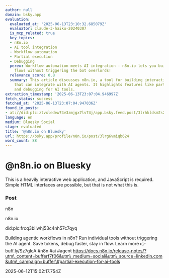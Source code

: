 ```yaml
---
author: null
domain: bsky.app
evaluation:
  evaluated_at: '2025-06-13T23:10:32.685079Z'
  evaluator: claude-3-haiku-20240307
  is_mcp_related: true
  key_topics:
  - n8n.io
  - AI tool integration
  - Workflow automation
  - Partial execution
  - Debugging
  perex: Workflow automation meets AI integration - n8n.io lets you build agentic
    flows without triggering the bot overlords!
  relevance_score: 0.8
  summary: This article discusses n8n.io, a tool for building interactive workflows
    that can integrate with AI agents. It highlights features like partial execution
    and debugging for AI tools.
extraction_timestamp: '2025-06-13T23:07:04.946997Z'
fetch_status: success
fetched_at: '2025-06-13T23:07:04.947036Z'
found_in_posts:
- at://did:plc:ztvxledew74v3zmjgx7lv74j/app.bsky.feed.post/3lrhkldsm2s2n
language: en
medium: Bluesky Social
stage: evaluated
title: '@n8n.io on Bluesky'
url: https://bsky.app/profile/n8n.io/post/3lrg6vmiqb624
word_count: 88
---
```


# @n8n.io on Bluesky

This is a heavily interactive web application, and JavaScript is required. Simple HTML interfaces are possible, but that is not what this is.

### Post

n8n

n8n.io

did:plc:frcq3biiwhj53c4nh57c7qyq

Building agentic workflows in n8n? Run individual tools without triggering the AI agent. Save tokens, debug faster, stay in flow. Learn more 👉 buff.ly/Sz7gIcA \#n8n \#ai \#agent https://docs.n8n.io/release-notes/?utm\_content=bufferf7f06&utm\_medium=social&utm\_source=linkedin.com&utm\_campaign=buffer\#partial-execution-for-ai-tools

2025-06-12T15:02:17.754Z